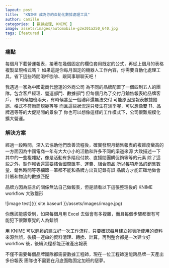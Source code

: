 ```yaml
---
layout: post
title:  "KNIME 成為你的自動化數據處理工具"
author: camille
categories: [ 數據處理, KNIME ]
image: assets/images/automobile-g3e301a250_640.jpg
tags: [featured ]
---
```

### 痛點
每個月下載營運報表，接著在幾個固定的欄位套用既定的公式，再從上個月的表格複製呈現格式嗎？
如果這是你每月固定的機器人工作內容，你需要自動化處理工具，省下這些時間喝杯咖啡、跟同事聊聊天吧！

我遇過一家為中國電商代營運的外商公司
為不同的品牌配置了一個四到五人的團隊，包含客戶經理、營運部門、數據部門
但每個月為了交付月銷售報表給品牌客戶，
有時候加班兩天，有時候甚至一個禮拜還無法交付
可能原因是報表數據錯誤、格式不符廠商規範等等
而且這些狀況還只發生在淡季喔，可以想像雙 11、品牌週等等的大促期間的景象了
你也可以想像這樣的工作模式下，公司很難規模化擴大營運。

### 解決方案
經過一段時間，深入去協助他們改善流程後，確實發現月銷售報表的複雜度蠻高的
一方面因為中國電商一年有大大小小的活動和許多不同的渠道來源
大致描述一下其中的一些複雜點，像是活動有多階段付款、直播間團購促銷等等的元素
除了這些之外，製作報表還需要結合國際匯率、運費、組合商品
所以每項產品的銷售數量、銷售時間等等細節一筆都不能和品牌方出貨記錄有誤
品牌方才能正確地做會計賬和物流的數據匹配

品牌方因為語言的關係無法自己做報表，但是請看以下這張整理後的 KNIME workflow 大致雛形

![image test]({{ site.baseurl }}/assets/images/image.jpg)

你應該能感受到，如果每個月用 Excel 去做會有多複雜，而且每個步驟都很有可能犯下很難察覺的人為錯誤

用 KNIME 可以輕鬆的建立好一次工作流程，只要確認每月建立報表所使用的資料來源無誤，後續一連串的資料清理、轉換、計算，再到整合都是一次建立好 workflow 後，後續流程都能正確產出報表

不僅不需要每個品牌團隊都需要數據工程師，現在一位工程師還能跨品牌一天產出多份報表
團隊也不需要在月底面臨固定加班的惡夢。

